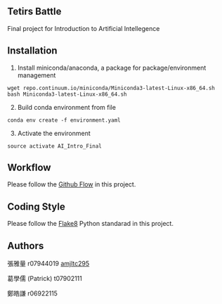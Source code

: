 ## Tetirs Battle

Final project for Introduction to Artificial Intellegence

## Installation

1. Install miniconda/anaconda, a package for  package/environment management
```
wget repo.continuum.io/miniconda/Miniconda3-latest-Linux-x86_64.sh
bash Miniconda3-latest-Linux-x86_64.sh
```

2. Build conda environment from file
```
conda env create -f environment.yaml
```

3. Activate the environment
```
source activate AI_Intro_Final
```

## Workflow

Please follow the [Github Flow](https://guides.github.com/introduction/flow/) in this project.


## Coding Style

Please follow the [Flake8](http://flake8.pycqa.org/en/latest/) Python standarad in this project.

## Authors

張雅量 r07944019 [amjltc295](https://github.com/amjltc295/)

葛學儒 (Patrick) t07902111

鄭皓謙 r06922115

